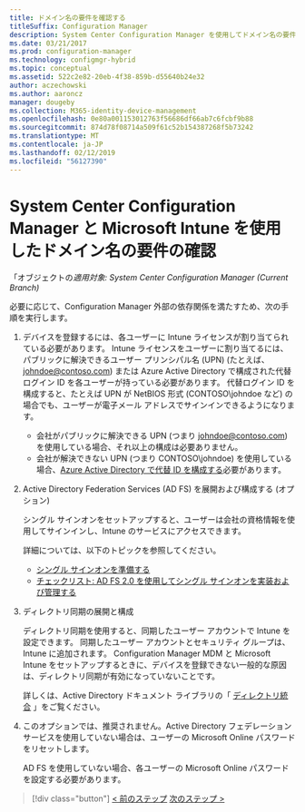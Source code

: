 ```yaml
---
title: ドメイン名の要件を確認する
titleSuffix: Configuration Manager
description: System Center Configuration Manager を使用してドメイン名の要件を確認します。
ms.date: 03/21/2017
ms.prod: configuration-manager
ms.technology: configmgr-hybrid
ms.topic: conceptual
ms.assetid: 522c2e82-20eb-4f38-859b-d55640b24e32
author: aczechowski
ms.author: aaroncz
manager: dougeby
ms.collection: M365-identity-device-management
ms.openlocfilehash: 0e80a001153012763f56686df66ab7c6fcbf9b88
ms.sourcegitcommit: 874d78f08714a509f61c52b154387268f5b73242
ms.translationtype: MT
ms.contentlocale: ja-JP
ms.lasthandoff: 02/12/2019
ms.locfileid: "56127390"
---
```

# <a name="confirm-domain-name-requirements-with-system-center-configuration-manager-and-microsoft-intune"></a>System Center Configuration Manager と Microsoft Intune を使用したドメイン名の要件の確認

「オブジェクトの*適用対象: System Center Configuration Manager (Current Branch)*

必要に応じて、Configuration Manager 外部の依存関係を満たすため、次の手順を実行します。

1. デバイスを登録するには、各ユーザーに Intune ライセンスが割り当てられている必要があります。 Intune ライセンスをユーザーに割り当てるには、パブリックに解決できるユーザー プリンシパル名 (UPN) (たとえば、johndoe@contoso.com) または Azure Active Directory で構成された代替ログイン ID を各ユーザーが持っている必要があります。 代替ログイン ID を構成すると、たとえば UPN が NetBIOS 形式 (CONTOSO\johndoe など) の場合でも、ユーザーが電子メール アドレスでサインインできるようになります。

   - 会社がパブリックに解決できる UPN (つまり johndoe@contoso.com) を使用している場合、それ以上の構成は必要ありません。
   - 会社が解決できない UPN (つまり CONTOSO\johndoe) を使用している場合、[Azure Active Directory で代替 ID を構成する](https://azure.microsoft.com/documentation/articles/active-directory-aadconnect-get-started-custom/#pages-under-the-section-sync)必要があります。

2. Active Directory Federation Services (AD FS) を展開および構成する (オプション)

    シングル サインオンをセットアップすると、ユーザーは会社の資格情報を使用してサインインし、Intune のサービスにアクセスできます。

    詳細については、以下のトピックを参照してください。
   -   [シングル サインオンを準備する](http://go.microsoft.com/fwlink/?LinkID=271124)
   -   [チェックリスト: AD FS 2.0 を使用してシングル サインオンを実装および管理する](http://go.microsoft.com/fwlink/?LinkID=271125)

3. ディレクトリ同期の展開と構成

    ディレクトリ同期を使用すると、同期したユーザー アカウントで Intune を設定できます。 同期したユーザー アカウントとセキュリティ グループは、Intune に追加されます。 Configuration Manager MDM と Microsoft Intune をセットアップするときに、デバイスを登録できない一般的な原因は、ディレクトリ同期が有効になっていないことです。

    詳しくは、Active Directory ドキュメント ライブラリの「 [ディレクトリ統合](http://go.microsoft.com/fwlink/?LinkID=271120) 」をご覧ください。

4. このオプションでは、推奨されません。Active Directory フェデレーション サービスを使用していない場合は、ユーザーの Microsoft Online パスワードをリセットします。

    AD FS を使用していない場合、各ユーザーの Microsoft Online パスワードを設定する必要があります。

> [!div class="button"]
> [< 前のステップ](create-mdm-collection.md)  [次のステップ >](configure-intune-subscription.md)
